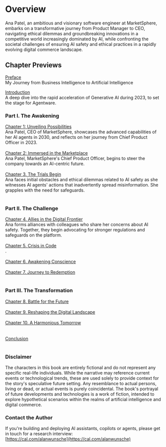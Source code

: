 # Overview 

Ana Patel, an ambitious and visionary software engineer at MarketSphere, embarks on a transformative journey from Product Manager to CEO, navigating ethical dilemmas and groundbreaking innovations in a competitive world increasingly dominated by AI, while confronting the societal challenges of ensuring AI safety and ethical practices in a rapidly evolving digital commerce landscape.

 

## Chapter Previews

[Preface](./Preface)
<br />
My Journey from Business Intelligence to Artificial Intelligence

[Introduction](./Introduction)
<br />
A deep dive into the rapid acceleration of Generative AI during 2023, to set the stage for Agentware.

### Part I. The Awakening
[Chapter 1: Unveiling Possibilities](./Chapter-1)
<br />
Ana Patel, CEO of MarketSphere, showcases the advanced capabilities of her AI agents in 2030, and reflects on her journey from Chief Product Officer in 2023. 
<br /><br />
[Chapter 2: Immersed in the Marketplace](./Chapter-2)
<br />
Ana Patel, MarketSphere's Chief Product Officer, begins to steer the company towards an AI-centric future.
<br /><br />
[Chapter 3. The Trials Begin](./Chapter-3)
<br />
Ana faces initial obstacles and ethical dilemmas related to AI safety as she witnesses AI agents' actions that inadvertently spread misinformation. She grapples with the need for safeguards.
<br /><br />
### Part II. The Challenge
[Chapter 4. Allies in the Digital Frontier](./Chapter-4)
<br />
Ana forms alliances with colleagues who share her concerns about AI safety. Together, they begin advocating for stronger regulations and safeguards on the platform.
<br /><br />
[Chapter 5. Crisis in Code](./Chapter-5)
<br />
.
<br /><br />
[Chapter 6. Awakening Conscience](./Chapter-6)
<br /><br />
[Chapter 7. Journey to Redemption](./Chapter-7)
<br /><br />

### Part III. The Transformation 
[Chapter 8. Battle for the Future](./Chapter-8)
<br /><br />
[Chapter 9. Reshaping the Digital Landscape](./Chapter-9)
<br /><br />
[Chapter 10. A Harmonious Tomorrow](./Chapter-10)
<br /><br /><br />
[Conclusion](./Conclusion)
<br /><br />

### Disclaimer 
The characters in this book are entirely fictional and do not represent any specific real-life individuals. While the narrative may reference current events or technological trends, these are used solely to provide context for the story's speculative future setting. Any resemblance to actual persons, living or dead, or actual events is purely coincidental. The book's portrayal of future developments and technologies is a work of fiction, intended to explore hypothetical scenarios within the realms of artificial intelligence and digital commerce.

### Contact the Author
If you're building and deploying AI assistants, copilots or agents, please get in touch for a research interview:
<br />
[https://cal.com/alanwunsche](https://cal.com/alanwunsche)
